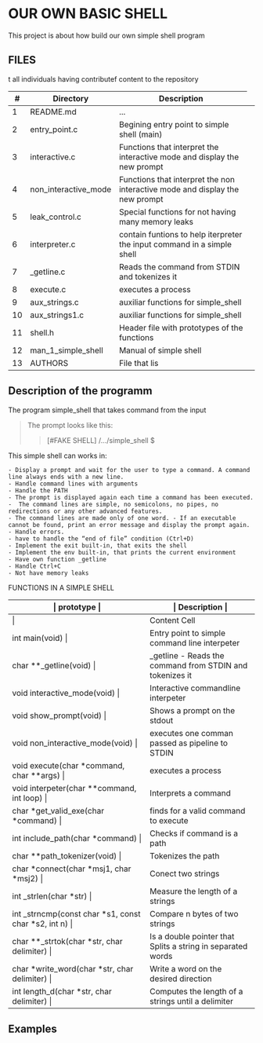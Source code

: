 #  OUR OWN BASIC SHELL

This project is about how build our own simple shell program

## **FILES**
<table>
<thead>
<tr>
  <th>#</th>
  <th>Directory</th>
  <th>Description</th>
</tr>
</thead>
<tbody>
<tr>
  <td>1</td>
  <td> README.md</td>
  <td>...<td>
</tr>
<tr>
  <td>2</td>
  <td>entry_point.c</td>
  <td>Begining entry point to simple shell (main)</td>	
</tr>
<tr>
  <td>3</td>
  <td>interactive.c</td>
  <td>Functions that interpret the interactive mode and display the new prompt  </td>
</tr>
<tr>
  <td>4</td>
  <td>non_interactive_mode</td>
  <td>Functions that interpret the non interactive mode and display the new prompt</td>
</tr>
<tr>
  <td>5</td>
  <td>leak_control.c</td>
  <td>Special functions for not having many memory leaks</td>
</tr>
<tr>
  <td>6</td>
  <td>interpreter.c</td>
  <td>contain funtions to help iterpreter the input command in a simple shell</td>
</tr>
<tr>
  <td>7</td>
  <td>_getline.c</td>
  <td>Reads the command from STDIN and tokenizes it</td>
</tr>
<tr>
  <td>8</td>
  <td>execute.c</td>
  <td>executes a process</td>
</tr>
<tr>
  <td>9</td>
  <td>aux_strings.c</td>
  <td>auxiliar functions for simple_shell</td>
</tr>
<tr>
  <td>10</td>
  <td>aux_strings1.c</td>
  <td>auxiliar functions for simple_shell</td>
</tr>
<tr>
  <td>11</td>
  <td>shell.h</td>
  <td>Header file with prototypes of the functions</td>
</tr>
<tr>
  <td>12</td>
  <td>man_1_simple_shell</td>
  <td>Manual of simple shell</td>
</tr>
<tr>
  <td>13</td>
  <td>AUTHORS</td>
  <td>File that lis</td>
</tr>
t all individuals having contributef content to the repository
</tbody>
</table>

## Description of the programm

The program simple_shell that takes command from the input

> The prompt looks like this:
>>[#FAKE SHELL] /.../simple_shell $

This simple shell can works in:


    - Display a prompt and wait for the user to type a command. A command line always ends with a new line.
    - Handle command lines with arguments
    - Handle the PATH
    - The prompt is displayed again each time a command has been executed.
    -  The command lines are simple, no semicolons, no pipes, no redirections or any other advanced features.
    - The command lines are made only of one word. - If an executable cannot be found, print an error message and display the prompt again.
    - Handle errors.
    - have to handle the “end of file” condition (Ctrl+D)
    - Implement the exit built-in, that exits the shell
    - Implement the env built-in, that prints the current environment
    - Have own function _getline
    - Handle Ctrl+C
    - Not have memory leaks


FUNCTIONS IN A SIMPLE SHELL 
<table>
<thead>
<tr>
  <th>| prototype |</th>
  <th>| Description   |</th>
</tr>
</thead>
<tbody>
<tr>
  <td>  |</td>
  <td>Content Cell</td>
</tr>
<tr>
  <td>int main(void) |</td>
  <td> Entry point to simple command line interpeter</td>
</tr>
<tr>
  <td>char **_getline(void) |</td>
  <td>_getline - Reads the command from STDIN and tokenizes it</td>
</tr>
<tr>
  <td>void interactive_mode(void) |</td>
  <td>Interactive commandline interpeter</td>
</tr>
<tr>
  <td>void show_prompt(void) |</td>
  <td>Shows a prompt on the stdout</td>
</tr>
<tr>
  <td>void non_interactive_mode(void) |</td>
  <td>executes one comman passed as pipeline to STDIN</td>
</tr>
<tr>
  <td>void execute(char *command, char **args) |</td>
  <td>executes a process</td>
</tr>
<tr>
  <td>void interpeter(char **command, int loop) |</td>
  <td>Interprets a command</td>
</tr>
<tr>
  <td>char *get_valid_exe(char *command) |</td>
  <td> finds for a valid command to execute</td>
</tr>
<tr>
  <td>int include_path(char *command) |</td>
  <td>Checks if command is a path</td>
</tr>
<tr>
  <td>char **path_tokenizer(void) | </td>
  <td> Tokenizes the path</td>
</tr>
<tr>
  <td>char *connect(char *msj1, char *msj2) |</td>
  <td>Conect two strings</td>
</tr>
<tr>
  <td>int _strlen(char *str) |</td>
  <td>Measure the length of a strings</td>
</tr>
<tr>
  <td>int _strncmp(const char *s1, const char *s2, int n) |</td>
  <td>Compare n bytes of  two strings</td>
</tr>
<tr>
  <td>char **_strtok(char *str, char delimiter) |</td>
  <td>Is a double pointer that  Splits a string in separated words</td>
</tr>
<tr>
  <td>char *write_word(char *str, char delimiter) |</td>
  <td>Write a word on the desired direction</td>
</tr>
<tr>
  <td>
int length_d(char *str, char delimiter) |</td>
  <td>Computes the length of a strings until a delimiter</td>
</tr>

</tbody>
</table>



## Examples


